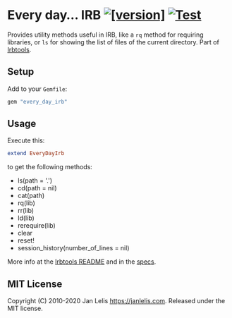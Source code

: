 # Every day… IRB [![[version]](https://badge.fury.io/rb/every_day_irb.svg)](https://badge.fury.io/rb/every_day_irb)  [![Test](https://github.com/janlelis/every_day_irb/workflows/Test/badge.svg)](https://github.com/janlelis/every_day_irb/actions?query=workflow%3ATest)

Provides utility methods useful in IRB, like a `rq` method for requiring libraries, or `ls` for showing the list of files of the current directory. Part of [Irbtools](https://irb.tools).

## Setup

Add to your `Gemfile`:

```ruby
gem "every_day_irb"
```

## Usage

Execute this:

```ruby
extend EveryDayIrb
```

to get the following methods:

- ls(path = '.')
- cd(path = nil)
- cat(path)
- rq(lib)
- rr(lib)
- ld(lib)
- rerequire(lib)
- clear
- reset!
- session_history(number_of_lines = nil)

More info at the [Irbtools README](https://github.com/janlelis/irbtools#irbtools-methods) and in the [specs](https://github.com/janlelis/every_day_irb/blob/master/spec/every_day_irb_spec.rb).

## MIT License

Copyright (C) 2010-2020 Jan Lelis <https://janlelis.com>. Released under the MIT license.
